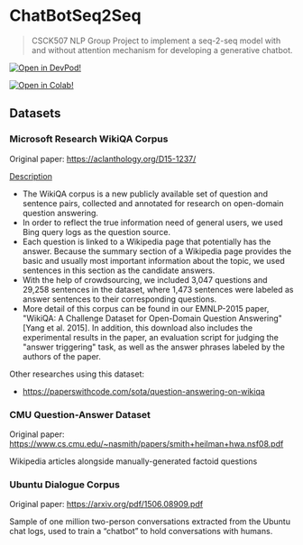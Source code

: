 # ChatBotSeq2Seq

> CSCK507 NLP Group Project to implement a seq-2-seq model with and without attention mechanism for developing a generative chatbot.

[![Open in DevPod!](https://devpod.sh/assets/open-in-devpod.svg)](https://devpod.sh/open#https://github.com/zhulinchng/ChatbotSeq2Seq)

[![Open in Colab!](https://colab.research.google.com/assets/colab-badge.svg)](https://colab.research.google.com/github/zhulinchng/ChatbotSeq2Seq/blob/main/main.ipynb)

## Datasets

### Microsoft Research WikiQA Corpus

Original paper: <https://aclanthology.org/D15-1237/>

[Description]( http://aka.ms/WikiQA)

- The WikiQA corpus is a new publicly available set of question and sentence pairs, collected and annotated for research on open-domain question answering.
- In order to reflect the true information need of general users, we used Bing query logs as the question source.
- Each question is linked to a Wikipedia page that potentially has the answer. Because the summary section of a Wikipedia page provides the basic and usually most important information about the topic, we used sentences in this section as the candidate answers.
- With the help of crowdsourcing, we included 3,047 questions and 29,258 sentences in the dataset, where 1,473 sentences were labeled as answer sentences to their corresponding questions.
- More detail of this corpus can be found in our EMNLP-2015 paper, "WikiQA: A Challenge Dataset for Open-Domain Question Answering" [Yang et al. 2015]. In addition, this download also includes the experimental results in the paper, an evaluation script for judging the "answer triggering" task, as well as the answer phrases labeled by the authors of the paper.

Other researches using this dataset:

- <https://paperswithcode.com/sota/question-answering-on-wikiqa>

### CMU Question-Answer Dataset

Original paper: <https://www.cs.cmu.edu/~nasmith/papers/smith+heilman+hwa.nsf08.pdf>

Wikipedia articles alongside manually-generated factoid questions

### Ubuntu Dialogue Corpus

Original paper: <https://arxiv.org/pdf/1506.08909.pdf>

Sample of one million two-person conversations extracted from the Ubuntu chat logs, used to train a “chatbot” to hold conversations with humans.
